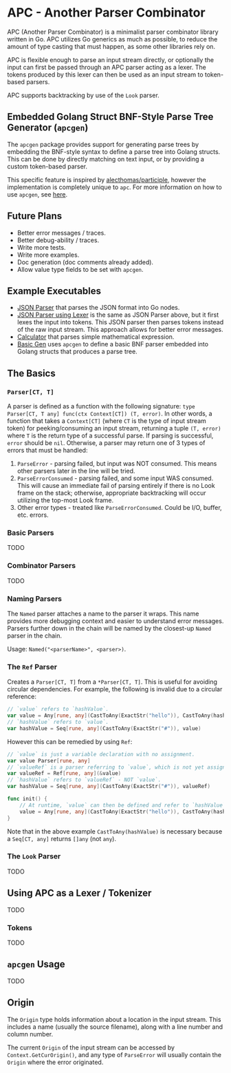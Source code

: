 # APC - Another Parser Combinator

APC (Another Parser Combinator) is a minimalist parser combinator library written in Go. APC utilizes Go generics as much as possible, to reduce the amount of type casting that must happen, as some other libraries rely on.

APC is flexible enough to parse an input stream directly, or optionally the input can first be passed through an APC parser acting as a lexer. The tokens produced by this lexer can then be used as an input stream to token-based parsers.

APC supports backtracking by use of the `Look` parser.

## Embedded Golang Struct BNF-Style Parse Tree Generator (`apcgen`)

The `apcgen` package provides support for generating parse trees by embedding the BNF-style syntax to define a parse tree into Golang structs. This can be done by directly matching on text input, or by providing a custom token-based parser.

This specific feature is inspired by [alecthomas/participle](https://github.com/alecthomas/participle), however the implementation is completely unique to `apc`. For more information on how to use `apcgen`, see [here](#apcgen-usage).

## Future Plans

- Better error messages / traces.
- Better debug-ability / traces.
- Write more tests.
- Write more examples.
- Doc generation (doc comments already added).
- Allow value type fields to be set with `apcgen`.

## Example Executables

- [JSON Parser](examples/json/main.go) that parses the JSON format into Go nodes.
- [JSON Parser using Lexer](examples/json_using_lexer/main.go) is the same as JSON Parser above, but it first lexes the input into tokens. This JSON parser then parses tokens instead of the raw input stream. This approach allows for better error messages.
- [Calculator](examples/calculator/main.go) that parses simple mathematical expression.
- [Basic Gen](examples/basic_gen/main.go) uses `apcgen` to define a basic BNF parser embedded into Golang structs that produces a parse tree.

## The Basics

### `Parser[CT, T]`

A parser is defined as a function with the following signature: `type Parser[CT, T any] func(ctx Context[CT]) (T, error)`. In other words, a function that takes a `Context[CT]` (where `CT` is the type of input stream token) for peeking/consuming an input stream, returning a tuple `(T, error)` where `T` is the return type of a successful parse. If parsing is successful, `error` should be `nil`. Otherwise, a parser may return one of 3 types of errors that must be handled:

1. `ParseError` - parsing failed, but input was NOT consumed. This means other parsers later in the line will be tried.
2. `ParseErrorConsumed` - parsing failed, and some input WAS consumed. This will cause an immediate fail of parsing entirely if there is no Look frame on the stack; otherwise, appropriate backtracking will occur utilizing the top-most Look frame.
3. Other error types - treated like `ParseErrorConsumed`. Could be I/O, buffer, etc. errors.

### Basic Parsers

TODO

### Combinator Parsers

TODO

### Naming Parsers

The `Named` parser attaches a name to the parser it wraps. This name provides more debugging context and easier to understand error messages. Parsers further down in the chain will be named by the closest-up `Named` parser in the chain.

Usage: `Named("<parserName>", <parser>)`.

### The `Ref` Parser

Creates a `Parser[CT, T]` from a `*Parser[CT, T]`. This is useful for avoiding circular dependencies. For example, the following is invalid due to a circular reference:

```go
// `value` refers to `hashValue`.
var value = Any[rune, any](CastToAny(ExactStr("hello")), CastToAny(hashValue))
// `hashValue` refers to `value`.
var hashValue = Seq[rune, any](CastToAny(ExactStr("#")), value)
```

However this can be remedied by using `Ref`:

```go
// `value` is just a variable declaration with no assignment.
var value Parser[rune, any]
// `valueRef` is a parser referring to `value`, which is not yet assigned.
var valueRef = Ref[rune, any](&value)
// `hashValue` refers to `valueRef` - NOT `value`.
var hashValue = Seq[rune, any](CastToAny(ExactStr("#")), valueRef)

func init() {
    // At runtime, `value` can then be defined and refer to `hashValue`:
    value = Any[rune, any](CastToAny(ExactStr("hello")), CastToAny(hashValue))
}
```

Note that in the above example `CastToAny(hashValue)` is necessary because a `Seq[CT, any]` returns `[]any` (not `any`).

### The `Look` Parser

TODO

## Using APC as a Lexer / Tokenizer

TODO

### Tokens

TODO

## `apcgen` Usage

TODO

## Origin

The `Origin` type holds information about a location in the input stream. This includes a name (usually the source filename), along with a line number and column number.

The current `Origin` of the input stream can be accessed by `Context.GetCurOrigin()`, and any type of `ParseError` will usually contain the `Origin` where the error originated.

